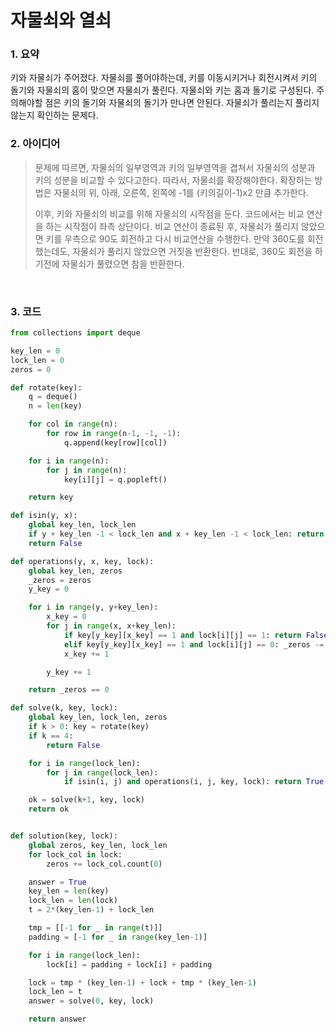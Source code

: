 # 자물쇠와 열쇠

### 1. 요약

키와 자물쇠가 주어졌다. 자물쇠를 풀어야하는데, 키를 이동시키거나 회전시켜서 키의 돌기와 자물쇠의 홈이 맞으면 자물쇠가 풀린다. 자물쇠와 키는 홈과 돌기로 구성된다. 주의해야할 점은 키의 돌기와 자물쇠의 돌기가 만나면 안된다. 자물쇠가 풀리는지 풀리지 않는지 확인하는 문제다.<br/>

### 2. 아이디어

> 문제에 따르면, 자물쇠의 일부영역과 키의 일부영역을 겹쳐서 자물쇠의 성분과 키의 성분을 비교할 수 있다고한다. 따라서, 자물쇠를 확장해야한다. 확장하는 방법은 자물쇠의 위, 아래, 오른쪽, 왼쪽에 -1를 (키의길이-1)x2 만큼 추가한다.<br/>
>
> 이후, 키와 자물쇠의 비교를 위해 자물쇠의 시작점을 둔다. 코드에서는 비교 연산을 하는 시작점이 좌측 상단이다. 비교 연산이 종료된 후, 자물쇠가 풀리지 않았으면 키를 우측으로 90도 회전하고 다시 비교연산을 수행한다. 만약 360도를 회전했는데도, 자물쇠가 풀리지 않았으면 거짓을 반환한다. 반대로, 360도 회전을 하기전에 자물쇠가 풀렸으면 참을 반환한다.

<br/>

### 3. 코드

```python
from collections import deque

key_len = 0
lock_len = 0
zeros = 0

def rotate(key):
    q = deque()
    n = len(key)

    for col in range(n):
        for row in range(n-1, -1, -1):
            q.append(key[row][col])

    for i in range(n):
        for j in range(n):
            key[i][j] = q.popleft()

    return key

def isin(y, x):
    global key_len, lock_len
    if y + key_len -1 < lock_len and x + key_len -1 < lock_len: return True
    return False

def operations(y, x, key, lock):
    global key_len, zeros
    _zeros = zeros
    y_key = 0

    for i in range(y, y+key_len):
        x_key = 0
        for j in range(x, x+key_len):      
            if key[y_key][x_key] == 1 and lock[i][j] == 1: return False
            elif key[y_key][x_key] == 1 and lock[i][j] == 0: _zeros -= 1
            x_key += 1

        y_key += 1

    return _zeros == 0

def solve(k, key, lock):
    global key_len, lock_len, zeros
    if k > 0: key = rotate(key)
    if k == 4:
        return False

    for i in range(lock_len):
        for j in range(lock_len):
            if isin(i, j) and operations(i, j, key, lock): return True

    ok = solve(k+1, key, lock)
    return ok


def solution(key, lock):
    global zeros, key_len, lock_len
    for lock_col in lock:
        zeros += lock_col.count(0) 

    answer = True
    key_len = len(key)
    lock_len = len(lock)
    t = 2*(key_len-1) + lock_len

    tmp = [[-1 for _ in range(t)]]
    padding = [-1 for _ in range(key_len-1)]

    for i in range(lock_len):
        lock[i] = padding + lock[i] + padding

    lock = tmp * (key_len-1) + lock + tmp * (key_len-1)
    lock_len = t
    answer = solve(0, key, lock)

    return answer
```

